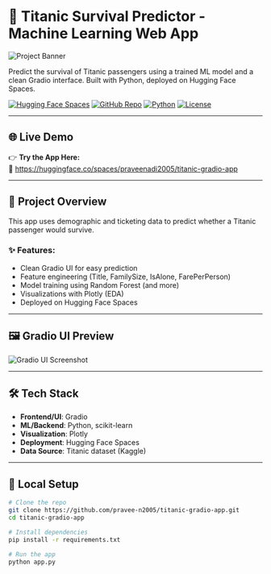 # 🚢 Titanic Survival Predictor - Machine Learning Web App

![Project Banner](assets/titanic-ml-banner.png)

Predict the survival of Titanic passengers using a trained ML model and a clean Gradio interface. Built with Python, deployed on Hugging Face Spaces.

[![Hugging Face Spaces](https://img.shields.io/badge/Live-Hugging%20Face-blue?logo=huggingface)](https://huggingface.co/spaces/praveenadi2005/titanic-gradio-app)
[![GitHub Repo](https://img.shields.io/badge/GitHub-Repo-181717?logo=github)](https://github.com/pravee-n2005/titanic-gradio-app)
[![Python](https://img.shields.io/badge/Python-3.10-blue?logo=python)](https://www.python.org/)
[![License](https://img.shields.io/badge/License-MIT-green.svg)](LICENSE)

---

## 🌐 Live Demo

👉 **Try the App Here:**  
🔗 https://huggingface.co/spaces/praveenadi2005/titanic-gradio-app

---

## 🧠 Project Overview

This app uses demographic and ticketing data to predict whether a Titanic passenger would survive.

### ✨ Features:
- Clean Gradio UI for easy prediction
- Feature engineering (Title, FamilySize, IsAlone, FarePerPerson)
- Model training using Random Forest (and more)
- Visualizations with Plotly (EDA)
- Deployed on Hugging Face Spaces

---

## 🖼️ Gradio UI Preview

![Gradio UI Screenshot](assets/gradio-ui-screenshot.png)

---

## 🛠 Tech Stack

- **Frontend/UI**: Gradio
- **ML/Backend**: Python, scikit-learn
- **Visualization**: Plotly
- **Deployment**: Hugging Face Spaces
- **Data Source**: Titanic dataset (Kaggle)

---

## 🧪 Local Setup

```bash
# Clone the repo
git clone https://github.com/pravee-n2005/titanic-gradio-app.git
cd titanic-gradio-app

# Install dependencies
pip install -r requirements.txt

# Run the app
python app.py
